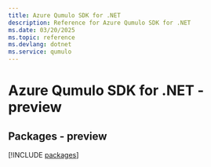 ```yaml
---
title: Azure Qumulo SDK for .NET
description: Reference for Azure Qumulo SDK for .NET
ms.date: 03/20/2025
ms.topic: reference
ms.devlang: dotnet
ms.service: qumulo
---
```

# Azure Qumulo SDK for .NET - preview
## Packages - preview
[!INCLUDE [packages](qumulo-index.md)]
